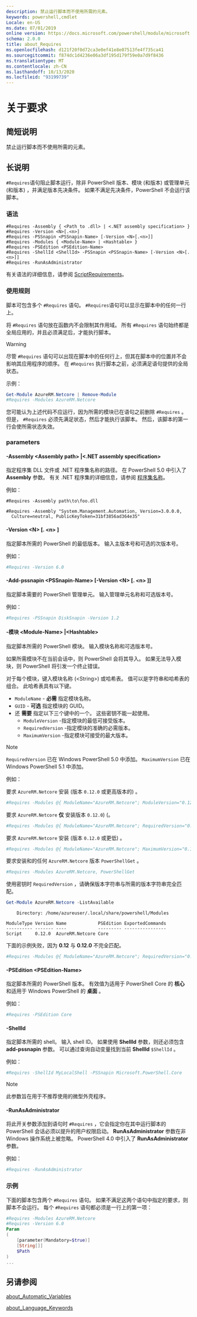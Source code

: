 ```yaml
---
description: 禁止运行脚本而不使用所需的元素。
keywords: powershell,cmdlet
Locale: en-US
ms.date: 07/01/2019
online version: https://docs.microsoft.com/powershell/module/microsoft.powershell.core/about/about_requires?view=powershell-6&WT.mc_id=ps-gethelp
schema: 2.0.0
title: about_Requires
ms.openlocfilehash: d121f20f0d72ca3e0ef41e8e07513fe4f735ca41
ms.sourcegitcommit: f874dc1d4236e06a3df195d179f59e0a7d9f8436
ms.translationtype: MT
ms.contentlocale: zh-CN
ms.lasthandoff: 10/13/2020
ms.locfileid: "93199739"
---
```

# <a name="about-requires"></a>关于要求

## <a name="short-description"></a>简短说明
禁止运行脚本而不使用所需的元素。

## <a name="long-description"></a>长说明

`#Requires`语句阻止脚本运行，除非 PowerShell 版本、模块 (和版本) 或管理单元 (和版本) ，并满足版本先决条件。 如果不满足先决条件，PowerShell 不会运行该脚本。

### <a name="syntax"></a>语法

```
#Requires -Assembly { <Path to .dll> | <.NET assembly specification> }
#Requires -Version <N>[.<n>]
#Requires -PSSnapin <PSSnapin-Name> [-Version <N>[.<n>]]
#Requires -Modules { <Module-Name> | <Hashtable> }
#Requires -PSEdition <PSEdition-Name>
#Requires -ShellId <ShellId> -PSSnapin <PSSnapin-Name> [-Version <N>[.<n>]]
#Requires -RunAsAdministrator
```

有关语法的详细信息，请参阅 [ScriptRequirements](/dotnet/api/system.management.automation.language.scriptrequirements)。

### <a name="rules-for-use"></a>使用规则

脚本可包含多个 `#Requires` 语句。 `#Requires`语句可以显示在脚本中的任何一行上。

将 `#Requires` 语句放在函数内不会限制其作用域。 所有 `#Requires` 语句始终都是全局应用的，并且必须满足后，才能执行脚本。

> [!WARNING]
> 尽管 `#Requires` 语句可以出现在脚本中的任何行上，但其在脚本中的位置并不会影响其应用程序的顺序。 在 `#Requires` 执行脚本之前，必须满足语句提供的全局状态。

示例：

```powershell
Get-Module AzureRM.Netcore | Remove-Module
#Requires -Modules AzureRM.Netcore
```

您可能认为上述代码不应运行，因为所需的模块已在语句之前删除 `#Requires` 。 但是， `#Requires` 必须先满足状态，然后才能执行该脚本。 然后，该脚本的第一行会使所需状态失效。

### <a name="parameters"></a>parameters

#### <a name="-assembly-assembly-path--net-assembly-specification"></a>-Assembly \<Assembly path> |\<.NET assembly specification>

指定程序集 DLL 文件或 .NET 程序集名称的路径。 在 PowerShell 5.0 中引入了 **Assembly** 参数。 有关 .NET 程序集的详细信息，请参阅 [程序集名称](/dotnet/standard/assembly/names)。

例如：

```
#Requires -Assembly path\to\foo.dll
```

```
#Requires -Assembly "System.Management.Automation, Version=3.0.0.0,
  Culture=neutral, PublicKeyToken=31bf3856ad364e35"
```

#### <a name="-version-nn"></a>-Version \<N\> [. \<n\> ]

指定脚本所需的 PowerShell 的最低版本。 输入主版本号和可选的次版本号。

例如：

```powershell
#Requires -Version 6.0
```

#### <a name="-pssnapin-pssnapin-name--version-nn"></a>-Add-pssnapin \<PSSnapin-Name\> [-Version \<N\> [. \<n\> ]]

指定脚本需要的 PowerShell 管理单元。 输入管理单元名称和可选版本号。

例如：

```powershell
#Requires -PSSnapin DiskSnapin -Version 1.2
```

#### <a name="-modules-module-name--hashtable"></a>-模块 \<Module-Name\> |\<Hashtable\>

指定脚本所需的 PowerShell 模块。 输入模块名称和可选版本号。

如果所需模块不在当前会话中，则 PowerShell 会将其导入。
如果无法导入模块，则 PowerShell 将引发一个终止错误。

对于每个模块，键入模块名称 (\<String\>) 或哈希表。 值可以是字符串和哈希表的组合。 此哈希表具有以下键。

- `ModuleName` - **必需** 指定模块名称。
- `GUID` - **可选** 指定模块的 GUID。
- 还 **需要** 指定以下三个键中的一个。 这些密钥不能一起使用。
  - `ModuleVersion` -指定模块的最低可接受版本。
  - `RequiredVersion` -指定模块的准确的必需版本。
  - `MaximumVersion` -指定模块可接受的最大版本。

> [!NOTE]
> `RequiredVersion` 已在 Windows PowerShell 5.0 中添加。
> `MaximumVersion` 已在 Windows PowerShell 5.1 中添加。

例如：

要求 `AzureRM.Netcore` 安装 (版本 `0.12.0` 或更高版本的) 。

```powershell
#Requires -Modules @{ ModuleName="AzureRM.Netcore"; ModuleVersion="0.12.0" }
```

要求 `AzureRM.Netcore` **仅** 安装版本 `0.12.0`)  (。

```powershell
#Requires -Modules @{ ModuleName="AzureRM.Netcore"; RequiredVersion="0.12.0" }
```

要求 `AzureRM.Netcore` 安装 (版本 `0.12.0` 或更低) 。

```powershell
#Requires -Modules @{ ModuleName="AzureRM.Netcore"; MaximumVersion="0.12.0" }
```

要求安装和的任何 `AzureRM.Netcore` 版本 `PowerShellGet` 。

```powershell
#Requires -Modules AzureRM.Netcore, PowerShellGet
```

使用密钥时 `RequiredVersion` ，请确保版本字符串与所需的版本字符串完全匹配。

```powershell
Get-Module AzureRM.Netcore -ListAvailable
```

```Output
    Directory: /home/azureuser/.local/share/powershell/Modules

ModuleType Version Name            PSEdition ExportedCommands
---------- ------- ----            --------- ----------------
Script     0.12.0  AzureRM.Netcore Core
```

下面的示例失败，因为 **0.12** 与 **0.12.0** 不完全匹配。

```powershell
#Requires -Modules @{ ModuleName="AzureRM.Netcore"; RequiredVersion="0.12" }
```

#### <a name="-psedition-psedition-name"></a>-PSEdition \<PSEdition-Name\>

指定脚本所需的 PowerShell 版本。 有效值为适用于 PowerShell Core 的 **核心** 和适用于 Windows PowerShell 的 **桌面** 。

例如：

```powershell
#Requires -PSEdition Core
```

#### <a name="-shellid"></a>-ShellId

指定脚本所需的 shell。 输入 shell ID。 如果使用 **ShellId** 参数，则还必须包含 **add-pssnapin** 参数。
可以通过查询自动变量找到当前 **ShellId** `$ShellId` 。

例如：

```powershell
#Requires -ShellId MyLocalShell -PSSnapin Microsoft.PowerShell.Core
```

> [!NOTE]
> 此参数旨在用于不推荐使用的微型外壳程序。

#### <a name="-runasadministrator"></a>-RunAsAdministrator

将此开关参数添加到语句时 `#Requires` ，它会指定你在其中运行脚本的 PowerShell 会话必须以提升的用户权限启动。 **RunAsAdministrator** 参数在非 Windows 操作系统上被忽略。 PowerShell 4.0 中引入了 **RunAsAdministrator** 参数。

例如：

```powershell
#Requires -RunAsAdministrator
```

### <a name="examples"></a>示例

下面的脚本包含两个 `#Requires` 语句。 如果不满足这两个语句中指定的要求，则脚本不会运行。 每个 `#Requires` 语句都必须是一行上的第一项：

```powershell
#Requires -Modules AzureRM.Netcore
#Requires -Version 6.0
Param
(
    [parameter(Mandatory=$true)]
    [String[]]
    $Path
)
...
```

## <a name="see-also"></a>另请参阅

[about_Automatic_Variables](about_Automatic_Variables.md)

[about_Language_Keywords](about_Language_Keywords.md)
